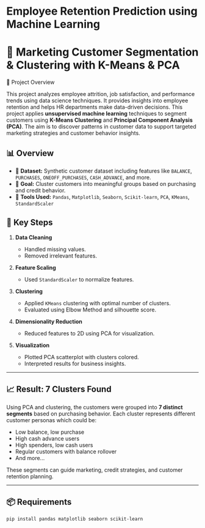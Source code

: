 # Employee Retention Prediction using Machine Learning

# 🧠 Marketing Customer Segmentation & Clustering with K-Means & PCA

📌 Project Overview

This project analyzes employee attrition, job satisfaction, and performance trends using data science techniques. It provides insights into employee retention and helps HR departments make data-driven decisions.
This project applies **unsupervised machine learning** techniques to segment customers using **K-Means Clustering** and **Principal Component Analysis (PCA)**. The aim is to discover patterns in customer data to support targeted marketing strategies and customer behavior insights.

## 📊 Overview

- 📁 **Dataset:** Synthetic customer dataset including features like `BALANCE`, `PURCHASES`, `ONEOFF_PURCHASES`, `CASH_ADVANCE`, and more.
- 📌 **Goal:** Cluster customers into meaningful groups based on purchasing and credit behavior.
- 🚀 **Tools Used:** `Pandas`, `Matplotlib`, `Seaborn`, `Scikit-learn`, `PCA`, `KMeans`, `StandardScaler`

## 🧩 Key Steps

1. **Data Cleaning**
   - Handled missing values.
   - Removed irrelevant features.

2. **Feature Scaling**
   - Used `StandardScaler` to normalize features.

3. **Clustering**
   - Applied `KMeans` clustering with optimal number of clusters.
   - Evaluated using Elbow Method and silhouette score.

4. **Dimensionality Reduction**
   - Reduced features to 2D using PCA for visualization.

5. **Visualization**
   - Plotted PCA scatterplot with clusters colored.
   - Interpreted results for business insights.

---

## 📈 Result: 7 Clusters Found

Using PCA and clustering, the customers were grouped into **7 distinct segments** based on purchasing behavior. Each cluster represents different customer personas which could be:

- Low balance, low purchase
- High cash advance users
- High spenders, low cash users
- Regular customers with balance rollover
- And more...

These segments can guide marketing, credit strategies, and customer retention planning.

---

## 📦 Requirements

```bash
pip install pandas matplotlib seaborn scikit-learn
